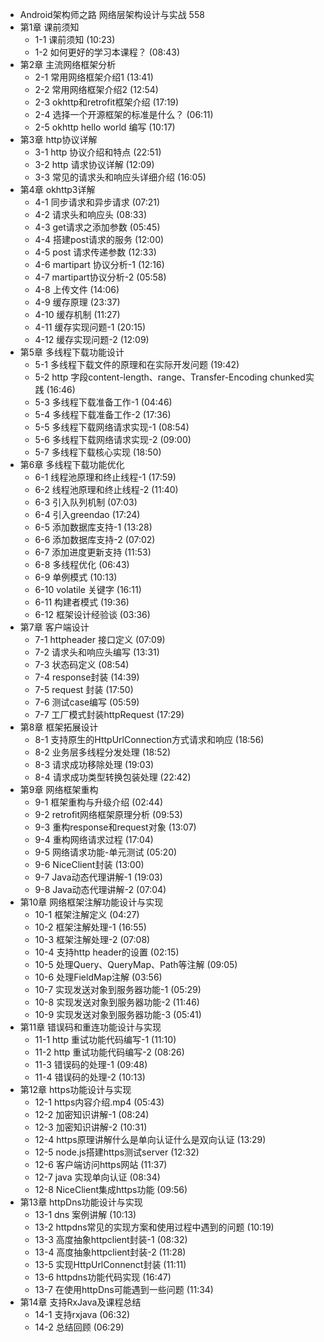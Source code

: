 - Android架构师之路 网络层架构设计与实战 558
- 第1章 课前须知
	- 1-1 课前须知  (10:23)
	- 1-2 如何更好的学习本课程？  (08:43)
- 第2章 主流网络框架分析
	- 2-1 常用网络框架介绍1  (13:41)
	- 2-2 常用网络框架介绍2  (12:54)
	- 2-3 okhttp和retrofit框架介绍  (17:19)
	- 2-4 选择一个开源框架的标准是什么？  (06:11)
	- 2-5 okhttp hello world 编写  (10:17)
- 第3章 http协议详解
	- 3-1 http 协议介绍和特点  (22:51)
	- 3-2 http 请求协议详解  (12:09)
	- 3-3 常见的请求头和响应头详细介绍  (16:05)
- 第4章 okhttp3详解
	- 4-1 同步请求和异步请求  (07:21)
	- 4-2 请求头和响应头  (08:33)
	- 4-3 get请求之添加参数  (05:45)
	- 4-4 搭建post请求的服务  (12:00)
	- 4-5 post 请求传递参数  (12:33)
	- 4-6 martipart 协议分析-1  (12:16)
	- 4-7 martipart协议分析-2  (05:58)
	- 4-8 上传文件  (14:06)
	- 4-9 缓存原理  (23:37)
	- 4-10 缓存机制  (11:27)
	- 4-11 缓存实现问题-1  (20:15)
	- 4-12 缓存实现问题-2  (12:09)
- 第5章 多线程下载功能设计
	- 5-1 多线程下载文件的原理和在实际开发问题  (19:42)
	- 5-2 http 字段content-length、range、Transfer-Encoding chunked实践  (16:46)
	- 5-3 多线程下载准备工作-1  (04:46)
	- 5-4 多线程下载准备工作-2  (17:36)
	- 5-5 多线程下载网络请求实现-1  (08:54)
	- 5-6 多线程下载网络请求实现-2  (09:00)
	- 5-7 多线程下载核心实现  (18:50)
- 第6章 多线程下载功能优化
	- 6-1 线程池原理和终止线程-1  (17:59)
	- 6-2 线程池原理和终止线程-2  (11:40)
	- 6-3 引入队列机制  (07:03)
	- 6-4 引入greendao  (17:24)
	- 6-5 添加数据库支持-1  (13:28)
	- 6-6 添加数据库支持-2  (07:02)
	- 6-7 添加进度更新支持  (11:53)
	- 6-8 多线程优化  (06:43)
	- 6-9 单例模式  (10:13)
	- 6-10 volatile 关键字  (16:11)
	- 6-11 构建者模式  (19:36)
	- 6-12 框架设计经验谈  (03:36)
- 第7章 客户端设计
	- 7-1 httpheader 接口定义  (07:09)
	- 7-2 请求头和响应头编写  (13:31)
	- 7-3 状态码定义  (08:54)
	- 7-4 response封装  (14:39)
	- 7-5 request 封装  (17:50)
	- 7-6 测试case编写  (05:59)
	- 7-7 工厂模式封装httpRequest  (17:29)
- 第8章 框架拓展设计
	- 8-1 支持原生的HttpUrlConnection方式请求和响应  (18:56)
	- 8-2 业务层多线程分发处理  (18:52)
	- 8-3 请求成功移除处理  (19:03)
	- 8-4 请求成功类型转换包装处理  (22:42)
- 第9章 网络框架重构
	- 9-1 框架重构与升级介绍  (02:44)
	- 9-2 retrofit网络框架原理分析  (09:53)
	- 9-3 重构response和request对象  (13:07)
	- 9-4 重构网络请求过程  (17:04)
	- 9-5 网络请求功能-单元测试  (05:20)
	- 9-6 NiceClient封装  (13:00)
	- 9-7 Java动态代理讲解-1  (19:03)
	- 9-8 Java动态代理讲解-2  (07:04)
- 第10章 网络框架注解功能设计与实现
	- 10-1 框架注解定义  (04:27)
	- 10-2 框架注解处理-1  (16:55)
	- 10-3 框架注解处理-2  (07:08)
	- 10-4 支持http header的设置  (02:15)
	- 10-5 处理Query、QueryMap、Path等注解  (09:05)
	- 10-6 处理FieldMap注解  (03:56)
	- 10-7 实现发送对象到服务器功能-1  (05:29)
	- 10-8 实现发送对象到服务器功能-2  (11:46)
	- 10-9 实现发送对象到服务器功能-3  (05:41)
- 第11章 错误码和重连功能设计与实现
	- 11-1 http 重试功能代码编写-1  (11:10)
	- 11-2 http 重试功能代码编写-2  (08:26)
	- 11-3 错误码的处理-1  (09:48)
	- 11-4 错误码的处理-2  (10:13)
- 第12章 https功能设计与实现
	- 12-1 https内容介绍.mp4  (05:43)
	- 12-2 加密知识讲解-1  (08:24)
	- 12-3 加密知识讲解-2  (10:31)
	- 12-4 https原理讲解什么是单向认证什么是双向认证  (13:29)
	- 12-5 node.js搭建https测试server  (12:32)
	- 12-6 客户端访问https网站  (11:37)
	- 12-7 java 实现单向认证  (08:34)
	- 12-8 NiceClient集成https功能  (09:56)
- 第13章 httpDns功能设计与实现
	- 13-1 dns 案例讲解  (10:13)
	- 13-2 httpdns常见的实现方案和使用过程中遇到的问题  (10:19)
	- 13-3 高度抽象httpclient封装-1  (08:32)
	- 13-4 高度抽象httpclient封装-2  (11:28)
	- 13-5 实现HttpUrlConnenct封装  (11:11)
	- 13-6 httpdns功能代码实现  (16:47)
	- 13-7 在使用httpDns可能遇到一些问题  (11:34)
- 第14章 支持RxJava及课程总结
	- 14-1 支持rxjava  (06:32)
	- 14-2 总结回顾  (06:29)